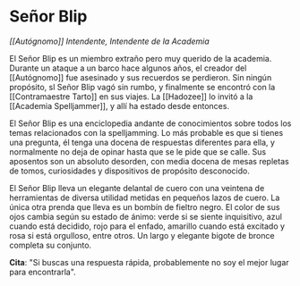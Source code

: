 # Señor Blip
_[[Autógnomo]] Intendente, Intendente de la Academia_ 

El Señor Blip es un miembro extraño pero muy querido de la academia. Durante un ataque a un barco hace algunos años, el creador del [[Autógnomo]] fue asesinado y sus recuerdos se perdieron. Sin ningún propósito, sl Señor Blip vagó sin rumbo, y finalmente se encontró con la [[Contramaestre Tarto]] en sus viajes. La [[Hadozee]] lo invitó a la [[Academia Spelljammer]], y allí ha estado desde entonces.

El Señor Blip es una enciclopedia andante de conocimientos sobre todos los temas relacionados con la spelljamming. Lo más probable es que si tienes una pregunta, él tenga una docena de respuestas diferentes para ella, y normalmente no deja de opinar hasta que se le pide que se calle. Sus aposentos son un absoluto desorden, con media docena de mesas repletas de tomos, curiosidades y dispositivos de propósito desconocido.

El Señor Blip lleva un elegante delantal de cuero con una veintena de herramientas de diversa utilidad metidas en pequeños lazos de cuero. La única otra prenda que lleva es un bombín de fieltro negro. El color de sus ojos cambia según su estado de ánimo: verde si se siente inquisitivo, azul cuando está decidido, rojo para el enfado, amarillo cuando está excitado y rosa si está orgulloso, entre otros. Un largo y elegante bigote de bronce completa su conjunto.

**Cita**: "Si buscas una respuesta rápida, probablemente no soy el mejor lugar para encontrarla".